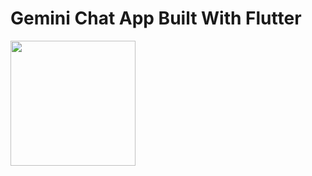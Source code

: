 # Gemini Chat App Built With Flutter


<p>
  <img src="https://github.com/suleymangunes/gemini-chat-app/assets/62201710/00be10ff-c2fb-4817-8bd2-9385f971024f" width="200">
</p>


